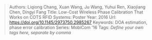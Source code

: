 > Authors: Liqiong Chang, Xuan Wang, Ju Wang, Yuhui Ren, Xiaojiang Chen, Dingyi Fang
> Title: Low-Cost Wireless Phase Calibration That Works on COTS RFID Systems: Poster
> Year: 2016
> Url: https://doi.org/10.1145/2973750.2985267
> Keywords: DOA estimation, phase error calibration
> Series: MobiCom '16
> Tags: *Define your own tags here, separate by comma*